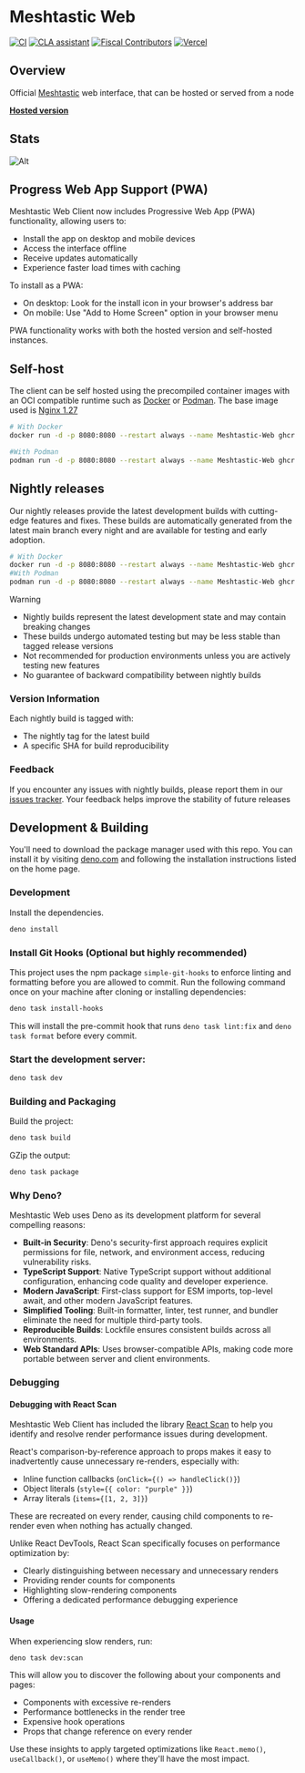 # Meshtastic Web

<!--Project specific badges here-->

[![CI](https://img.shields.io/github/actions/workflow/status/meshtastic/web/ci.yml?branch=master&label=actions&logo=github&color=yellow)](https://github.com/meshtastic/web/actions/workflows/ci.yml)
[![CLA assistant](https://cla-assistant.io/readme/badge/meshtastic/web)](https://cla-assistant.io/meshtastic/web)
[![Fiscal Contributors](https://opencollective.com/meshtastic/tiers/badge.svg?label=Fiscal%20Contributors&color=deeppink)](https://opencollective.com/meshtastic/)
[![Vercel](https://img.shields.io/static/v1?label=Powered%20by&message=Vercel&style=flat&logo=vercel&color=000000)](https://vercel.com?utm_source=meshtastic&utm_campaign=oss)

## Overview

Official [Meshtastic](https://meshtastic.org) web interface, that can be hosted
or served from a node

**[Hosted version](https://client.meshtastic.org)**

## Stats

![Alt](https://repobeats.axiom.co/api/embed/e5b062db986cb005d83e81724c00cb2b9cce8e4c.svg "Repobeats analytics image")

## Progress Web App Support (PWA)

Meshtastic Web Client now includes Progressive Web App (PWA) functionality,
allowing users to:

- Install the app on desktop and mobile devices
- Access the interface offline
- Receive updates automatically
- Experience faster load times with caching

To install as a PWA:

- On desktop: Look for the install icon in your browser's address bar
- On mobile: Use "Add to Home Screen" option in your browser menu

PWA functionality works with both the hosted version and self-hosted instances.

## Self-host

The client can be self hosted using the precompiled container images with an OCI
compatible runtime such as [Docker](https://www.docker.com/) or
[Podman](https://podman.io/). The base image used is
[Nginx 1.27](https://hub.docker.com/_/nginx)

```bash
# With Docker
docker run -d -p 8080:8080 --restart always --name Meshtastic-Web ghcr.io/meshtastic/web

#With Podman
podman run -d -p 8080:8080 --restart always --name Meshtastic-Web ghcr.io/meshtastic/web
```

## Nightly releases

Our nightly releases provide the latest development builds with cutting-edge
features and fixes. These builds are automatically generated from the latest
main branch every night and are available for testing and early adoption.

```bash
# With Docker
docker run -d -p 8080:8080 --restart always --name Meshtastic-Web ghcr.io/meshtastic/web:nightly
#With Podman
podman run -d -p 8080:8080 --restart always --name Meshtastic-Web ghcr.io/meshtastic/web:nightly
```

> [!WARNING]
>
> - Nightly builds represent the latest development state and may contain
>   breaking changes
> - These builds undergo automated testing but may be less stable than tagged
>   release versions
> - Not recommended for production environments unless you are actively testing
>   new features
> - No guarantee of backward compatibility between nightly builds

### Version Information

Each nightly build is tagged with:

- The nightly tag for the latest build
- A specific SHA for build reproducibility

### Feedback

If you encounter any issues with nightly builds, please report them in our
[issues tracker](https://github.com/meshtastic/web/issues). Your feedback helps
improve the stability of future releases

## Development & Building

You'll need to download the package manager used with this repo. You can install
it by visiting [deno.com](https://deno.com/) and following the installation
instructions listed on the home page.

### Development

Install the dependencies.

```bash
deno install
```

### Install Git Hooks (Optional but highly recommended)

This project uses the npm package `simple-git-hooks` to enforce linting and
formatting before you are allowed to commit. Run the following command once on
your machine after cloning or installing dependencies:

```bash
deno task install-hooks
```

This will install the pre-commit hook that runs `deno task lint:fix` and
`deno task format` before every commit.

### Start the development server:

```bash
deno task dev
```

### Building and Packaging

Build the project:

```bash
deno task build
```

GZip the output:

```bash
deno task package
```

### Why Deno?

Meshtastic Web uses Deno as its development platform for several compelling
reasons:

- **Built-in Security**: Deno's security-first approach requires explicit
  permissions for file, network, and environment access, reducing vulnerability
  risks.
- **TypeScript Support**: Native TypeScript support without additional
  configuration, enhancing code quality and developer experience.
- **Modern JavaScript**: First-class support for ESM imports, top-level await,
  and other modern JavaScript features.
- **Simplified Tooling**: Built-in formatter, linter, test runner, and bundler
  eliminate the need for multiple third-party tools.
- **Reproducible Builds**: Lockfile ensures consistent builds across all
  environments.
- **Web Standard APIs**: Uses browser-compatible APIs, making code more portable
  between server and client environments.

### Debugging

#### Debugging with React Scan

Meshtastic Web Client has included the library
[React Scan](https://github.com/aidenybai/react-scan) to help you identify and
resolve render performance issues during development.

React's comparison-by-reference approach to props makes it easy to inadvertently
cause unnecessary re-renders, especially with:

- Inline function callbacks (`onClick={() => handleClick()}`)
- Object literals (`style={{ color: "purple" }}`)
- Array literals (`items={[1, 2, 3]}`)

These are recreated on every render, causing child components to re-render even
when nothing has actually changed.

Unlike React DevTools, React Scan specifically focuses on performance
optimization by:

- Clearly distinguishing between necessary and unnecessary renders
- Providing render counts for components
- Highlighting slow-rendering components
- Offering a dedicated performance debugging experience

#### Usage

When experiencing slow renders, run:

```bash
deno task dev:scan
```

This will allow you to discover the following about your components and pages:

- Components with excessive re-renders
- Performance bottlenecks in the render tree
- Expensive hook operations
- Props that change reference on every render

Use these insights to apply targeted optimizations like `React.memo()`,
`useCallback()`, or `useMemo()` where they'll have the most impact.
